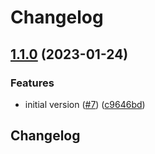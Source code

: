 # Changelog

## [1.1.0](https://github.com/pyroscope-io/ci/compare/v1.0.0...v1.1.0) (2023-01-24)


### Features

* initial version ([#7](https://github.com/pyroscope-io/ci/issues/7)) ([c9646bd](https://github.com/pyroscope-io/ci/commit/c9646bdeb7fb524f8cae47d146274b21f2193901))

## Changelog
